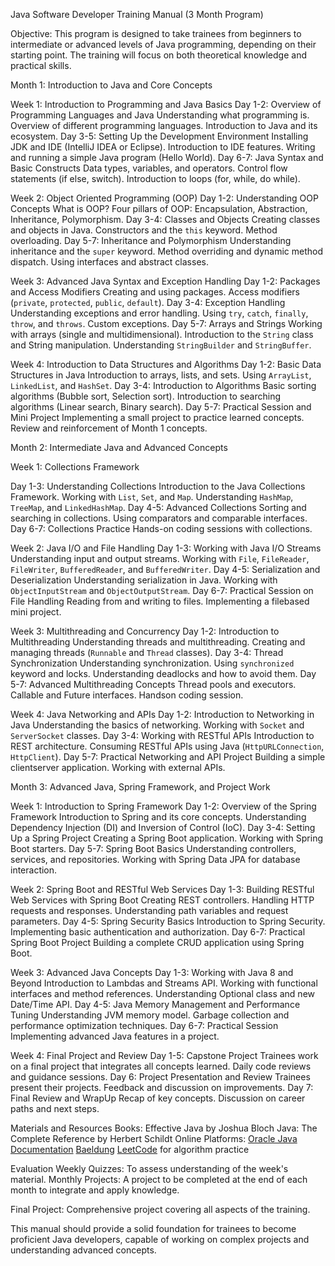  Java Software Developer Training Manual (3 Month Program)

Objective: This program is designed to take trainees from beginners to intermediate or advanced levels of Java programming, depending on their starting point. The training will focus on both theoretical knowledge and practical skills.



 Month 1: Introduction to Java and Core Concepts

Week 1: Introduction to Programming and Java Basics
 Day 1-2: Overview of Programming Languages and Java
   Understanding what programming is.
   Overview of different programming languages.
   Introduction to Java and its ecosystem.
 Day 3-5: Setting Up the Development Environment
   Installing JDK and IDE (IntelliJ IDEA or Eclipse).
   Introduction to IDE features.
   Writing and running a simple Java program (Hello World).
 Day 6-7: Java Syntax and Basic Constructs
   Data types, variables, and operators.
   Control flow statements (if else, switch).
   Introduction to loops (for, while, do while).

Week 2: Object Oriented Programming (OOP)
 Day 1-2: Understanding OOP Concepts
   What is OOP?
   Four pillars of OOP: Encapsulation, Abstraction, Inheritance, Polymorphism.
 Day 3-4: Classes and Objects
   Creating classes and objects in Java.
   Constructors and the `this` keyword.
   Method overloading.
 Day 5-7: Inheritance and Polymorphism
   Understanding inheritance and the `super` keyword.
   Method overriding and dynamic method dispatch.
   Using interfaces and abstract classes.

Week 3: Advanced Java Syntax and Exception Handling
 Day 1-2: Packages and Access Modifiers
   Creating and using packages.
   Access modifiers (`private`, `protected`, `public`, `default`).
 Day 3-4: Exception Handling
   Understanding exceptions and error handling.
   Using `try`, `catch`, `finally`, `throw`, and `throws`.
   Custom exceptions.
 Day 5-7: Arrays and Strings
   Working with arrays (single and multidimensional).
   Introduction to the `String` class and String manipulation.
   Understanding `StringBuilder` and `StringBuffer`.

Week 4: Introduction to Data Structures and Algorithms
 Day 1-2: Basic Data Structures in Java
   Introduction to arrays, lists, and sets.
   Using `ArrayList`, `LinkedList`, and `HashSet`.
 Day 3-4: Introduction to Algorithms
   Basic sorting algorithms (Bubble sort, Selection sort).
   Introduction to searching algorithms (Linear search, Binary search).
 Day 5-7: Practical Session and Mini Project
   Implementing a small project to practice learned concepts.
   Review and reinforcement of Month 1 concepts.



 Month 2: Intermediate Java and Advanced Concepts

Week 1: Collections Framework

 Day 1-3: Understanding Collections
   Introduction to the Java Collections Framework.
   Working with `List`, `Set`, and `Map`.
   Understanding `HashMap`, `TreeMap`, and `LinkedHashMap`.
 Day 4-5: Advanced Collections
   Sorting and searching in collections.
   Using comparators and comparable interfaces.
 Day 6-7: Collections Practice
   Hands-on coding sessions with collections.

Week 2: Java I/O and File Handling
 Day 1-3: Working with Java I/O Streams
   Understanding input and output streams.
   Working with `File`, `FileReader`, `FileWriter`, `BufferedReader`, and `BufferedWriter`.
 Day 4-5: Serialization and Deserialization
   Understanding serialization in Java.
   Working with `ObjectInputStream` and `ObjectOutputStream`.
 Day 6-7: Practical Session on File Handling
   Reading from and writing to files.
   Implementing a filebased mini project.

Week 3: Multithreading and Concurrency
 Day 1-2: Introduction to Multithreading
   Understanding threads and multithreading.
   Creating and managing threads (`Runnable` and `Thread` classes).
 Day 3-4: Thread Synchronization
   Understanding synchronization.
   Using `synchronized` keyword and locks.
   Understanding deadlocks and how to avoid them.
 Day 5-7: Advanced Multithreading Concepts
   Thread pools and executors.
   Callable and Future interfaces.
   Handson coding session.

Week 4: Java Networking and APIs
 Day 1-2: Introduction to Networking in Java
   Understanding the basics of networking.
   Working with `Socket` and `ServerSocket` classes.
 Day 3-4: Working with RESTful APIs
   Introduction to REST architecture.
   Consuming RESTful APIs using Java (`HttpURLConnection`, `HttpClient`).
 Day 5-7: Practical Networking and API Project
   Building a simple clientserver application.
   Working with external APIs.




 Month 3: Advanced Java, Spring Framework, and Project Work

Week 1: Introduction to Spring Framework
 Day 1-2: Overview of the Spring Framework
   Introduction to Spring and its core concepts.
   Understanding Dependency Injection (DI) and Inversion of Control (IoC).
 Day 3-4: Setting Up a Spring Project
   Creating a Spring Boot application.
   Working with Spring Boot starters.
 Day 5-7: Spring Boot Basics
   Understanding controllers, services, and repositories.
   Working with Spring Data JPA for database interaction.

Week 2: Spring Boot and RESTful Web Services
 Day 1-3: Building RESTful Web Services with Spring Boot
   Creating REST controllers.
   Handling HTTP requests and responses.
   Understanding path variables and request parameters.
 Day 4-5: Spring Security Basics
   Introduction to Spring Security.
   Implementing basic authentication and authorization.
 Day 6-7: Practical Spring Boot Project
   Building a complete CRUD application using Spring Boot.

Week 3: Advanced Java Concepts
 Day 1-3: Working with Java 8 and Beyond
   Introduction to Lambdas and Streams API.
   Working with functional interfaces and method references.
   Understanding Optional class and new Date/Time API.
 Day 4-5: Java Memory Management and Performance Tuning
   Understanding JVM memory model.
   Garbage collection and performance optimization techniques.
 Day 6-7: Practical Session
   Implementing advanced Java features in a project.

Week 4: Final Project and Review
 Day 1-5: Capstone Project
   Trainees work on a final project that integrates all concepts learned.
   Daily code reviews and guidance sessions.
 Day 6: Project Presentation and Review
   Trainees present their projects.
   Feedback and discussion on improvements.
 Day 7: Final Review and WrapUp
   Recap of key concepts.
   Discussion on career paths and next steps.



 Materials and Resources
 Books:
   Effective Java by Joshua Bloch
   Java: The Complete Reference by Herbert Schildt
 Online Platforms:
   [Oracle Java Documentation](https://docs.oracle.com/en/java/)
   [Baeldung](https://www.baeldung.com/)
   [LeetCode](https://leetcode.com/) for algorithm practice

 Evaluation
 Weekly Quizzes: To assess understanding of the week's material.
 Monthly Projects: A project to be completed at the end of each month to integrate and apply knowledge.

 Final Project: Comprehensive project covering all aspects of the training.


This manual should provide a solid foundation for trainees to become proficient Java developers, capable of working on complex projects and understanding advanced concepts.


